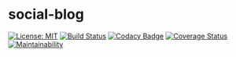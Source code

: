 # social-blog

[![License: MIT](https://img.shields.io/badge/License-MIT-brightgreen.svg)](https://opensource.org/licenses/MIT)   [![Build Status](https://travis-ci.org/BRIGHTON-ASUMANI/social-blog.svg?branch=master)](https://travis-ci.org/BRIGHTON-ASUMANI/social-blog)   [![Codacy Badge](https://api.codacy.com/project/badge/Grade/231faad09f5b4e3bb096523b223c5845)](https://www.codacy.com/app/BRIGHTON-ASUMANI/social-blog?utm_source=github.com&amp;utm_medium=referral&amp;utm_content=BRIGHTON-ASUMANI/social-blog&amp;utm_campaign=Badge_Grade)   [![Coverage Status](https://coveralls.io/repos/github/BRIGHTON-ASUMANI/social-blog/badge.svg?branch=master)](https://coveralls.io/github/BRIGHTON-ASUMANI/social-blog?branch=master)   [![Maintainability](https://api.codeclimate.com/v1/badges/45bda1dcef05244374bd/maintainability)](https://codeclimate.com/github/BRIGHTON-ASUMANI/social-blog/maintainability)


